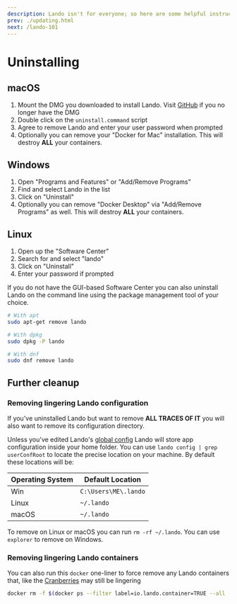 ```yaml
---
description: Lando isn't for everyone; so here are some helpful instructions on how to uninstall and purge Lando from macOS, Windows and Linux.
prev: ./updating.html
next: /lando-101
---
```


# Uninstalling

## macOS

1. Mount the DMG you downloaded to install Lando. Visit [GitHub](https://github.com/lando/lando/releases) if you no longer have the DMG
2. Double click on the `uninstall.command` script
3. Agree to remove Lando and enter your user password when prompted
4. Optionally you can remove your "Docker for Mac" installation. This will destroy **ALL** your containers.

## Windows

1. Open "Programs and Features" or "Add/Remove Programs"
2. Find and select Lando in the list
3. Click on "Uninstall"
4. Optionally you can remove "Docker Desktop" via "Add/Remove Programs" as well. This will destroy **ALL** your containers.

## Linux

1. Open up the "Software Center"
2. Search for and select "lando"
3. Click on "Uninstall"
4. Enter your password if prompted

If you do not have the GUI-based Software Center you can also uninstall Lando on the command line using the package management tool of your choice.

```bash
# With apt
sudo apt-get remove lando

# With dpkg
sudo dpkg -P lando

# With dnf
sudo dnf remove lando
```

## Further cleanup

### Removing lingering Lando configuration

If you've uninstalled Lando but want to remove **ALL TRACES OF IT** you will also want to remove its configuration directory.

Unless you've edited Lando's [global config](/config/global.md) Lando will store app configuration inside your home folder. You can use `lando config | grep userConfRoot` to locate the precise location on your machine. By default these locations will be:

| Operating System | Default Location |
| -- | -- |
| Win | `C:\Users\ME\.lando` |
| Linux | `~/.lando` |
| macOS | `~/.lando` |

To remove on Linux or macOS you can run `rm -rf ~/.lando`. You can use `explorer` to remove on Windows.

### Removing lingering Lando containers

You can also run this `docker` one-liner to force remove any Lando containers that, like the [Cranberries](https://www.youtube.com/watch?v=G6Kspj3OO0s) may still be lingering

```bash
docker rm -f $(docker ps --filter label=io.lando.container=TRUE --all -q)
```
